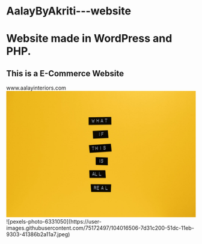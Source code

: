 # AalayByAkriti---website
<h1>Website made in WordPress and PHP.</h1>
<h2>This is a E-Commerce Website</h2>
www.aalayinteriors.com
<img src = "https://github.com/Shruti3006N/AalayByAkriti---website/blob/main/Images/pexels-photo-3280211.jpeg">
![pexels-photo-6331050](https://user-images.githubusercontent.com/75172497/104016506-7d31c200-51dc-11eb-9303-41386b2a11a7.jpeg)
